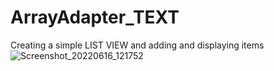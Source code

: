 # ArrayAdapter_TEXT

Creating a simple LIST VIEW and adding and displaying items![Screenshot_20220616_121752](https://user-images.githubusercontent.com/106870599/174009014-e8565505-5151-44e9-8d70-e4927967e68a.png)
